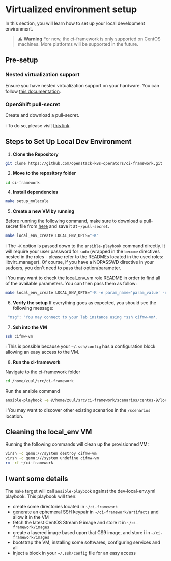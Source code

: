 # Virtualized environment setup

In this section, you will learn how to set up your local development environment.

> ⚠️ **Warning**
> For now, the ci-framework is only supported on CentOS machines. More platforms will be supported in the future.

## Pre-setup

### Nested virtualization support
Ensure you have nested virtualization support on your hardware. You can follow [this documentation](https://docs.fedoraproject.org/en-US/quick-docs/using-nested-virtualization-in-kvm/).

### OpenShift pull-secret
Create and download a pull-secret.

ℹ️ To do so, please visit [this link](https://console.redhat.com/openshift/create/local).

## Steps to Set Up Local Dev Environment

1. **Clone the Repository**

```bash
git clone https://github.com/openstack-k8s-operators/ci-framework.git
```

2. **Move to the repository folder**

```Bash
cd ci-framework
```

4. **Install dependencies**
```Bash
make setup_molecule
```

5. **Create a new VM by running**

Before running the following command, make sure to download a pull-secret file from [here](https://cloud.redhat.com/openshift/create/local) and save it at `~/pull-secret`.

```Bash
make local_env_create LOCAL_ENV_OPTS="-K"
```
ℹ️ The `-K` option is passed down to the `ansible-playbook` command directly. It will require your user password for `sudo` (wrapped in the `become` directives nested
in the roles - please refer to the READMEs located in the used roles: libvirt_manager). Of course, if you have a NOPASSWD directive in your sudoers, you don't need
to pass that option/parameter.

ℹ️ You may want to check the local_env_vm role README in order to find all of the available parameters. You can then pass them as follow:
```Bash
make local_env_create LOCAL_ENV_OPTS="-K -e param_name='param_value' -e @my-custom-file.yml"
```

6. **Verify the setup**
If everything goes as expected, you should see the following message:

```Bash
 "msg": "You may connect to your lab instance using *ssh cifmw-vm*.
```
7. **Ssh into the VM**

```Bash
ssh cifmw-vm
```

ℹ️ This is possible because your `~/.ssh/config` has a configuration block allowing an easy access to the VM.

8. **Run the ci-framework**

Navigate to the ci-framework folder

```Bash
cd /home/zuul/src/ci-framework
```
Run the ansible command

```Bash
ansible-playbook -e @/home/zuul/src/ci-framework/scenarios/centos-9/local-env.yml deploy-edpm.yml
```

ℹ️ You may want to discover other existing scenarios in the `/scenarios` location.

## Cleaning the local_env VM

Running the following commands will clean up the provisionned VM:
```Bash
virsh -c qemu:///system destroy cifmw-vm
virsh -c qemu:///system undefine cifmw-vm
rm -rf ~/ci-framework
```

## I want some details

The `make` target will call `ansible-playbook` against the dev-local-env.yml playbook. This playbook will then:
- create some directories located in `~/ci-framework`
- generate an ephemeral SSH keypair in `~/ci-framework/artifacts` and allow it in the VM
- fetch the latest CentOS Stream 9 image and store it in `~/ci-framework/images`
- create a layered image based upon that CS9 image, and store i in `~/ci-framework/images`
- bootstrap the VM, installing some softwares, configuring services and all
- inject a block in your `~/.ssh/config` file for an easy access
